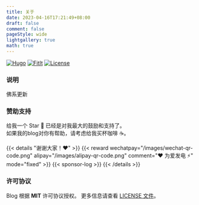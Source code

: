 ```yaml
---
title: 关于 
date: 2023-04-16T17:21:49+08:00
draft: false
comment: false
pageStyle: wide
lightgallery: true
math: true
---
```


[![Hugo](https://img.shields.io/badge/Hugo-%5E0.109.0-ff4088?style=flat&logo=hugo)](https://gohugo.io/)
[![FitIt](https://img.shields.io/badge/theme-FixIt-blue)](https://github.com/hugo-fixit/FixIt)
[![License](https://img.shields.io/github/license/uyaki/blog)](https://github.com/uyaki/blog/blob/master/LICENSE)

### 说明

佛系更新

### 赞助支持

给我一个 Star 🌟 已经是对我最大的鼓励和支持了。\
如果我的blog对你有帮助，请考虑给我买杯咖啡 ☕️。

{{< details "谢谢大家！❤️" >}}
{{< reward wechatpay="/images/wechat-qr-code.png" alipay="/images/alipay-qr-code.png" comment="❤️ 为爱发电 ⚡️" mode="fixed" >}}
{{< sponsor-log >}}
{{< /details >}}

### 许可协议

Blog 根据 **MIT** 许可协议授权。 更多信息请查看 [LICENSE 文件](https://github.com/uyaki/blog/blob/master/LICENSE)。
